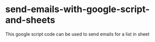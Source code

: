 # send-emails-with-google-script-and-sheets
This google script code can be used to send emails for a list in sheet
